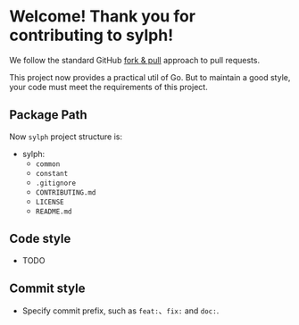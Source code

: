 # Welcome! Thank you for contributing to sylph!

We follow the standard GitHub [fork & pull](https://help.github.com/en/github/collaborating-with-issues-and-pull-requests/about-pull-requests#fork--pull) approach to pull requests.

This project now provides a practical util of Go. But to maintain a good style, your code must meet the requirements of this project.

## Package Path

Now `sylph` project structure is:

- sylph:
    - `common`
    - `constant`
    - `.gitignore`
    - `CONTRIBUTING.md`
    - `LICENSE`
    - `README.md`


## Code style

- TODO

## Commit style

- Specify commit prefix, such as `feat:`、`fix:` and `doc:`.



















